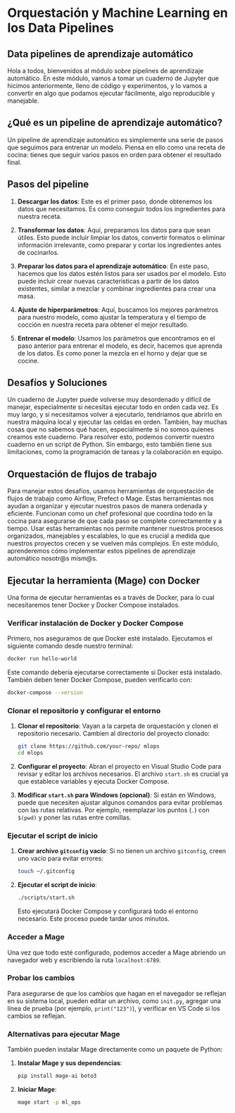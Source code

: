 # Orquestación y Machine Learning en los Data Pipelines

## Data pipelines de aprendizaje automático

Hola a todos, bienvenidos al módulo sobre pipelines de aprendizaje automático. En este módulo, vamos a tomar un cuaderno de Jupyter que hicimos anteriormente, lleno de código y experimentos, y lo vamos a convertir en algo que podamos ejecutar fácilmente, algo reproducible y manejable.

## ¿Qué es un pipeline de aprendizaje automático?

Un pipeline de aprendizaje automático es simplemente una serie de pasos que seguimos para entrenar un modelo. Piensa en ello como una receta de cocina: tienes que seguir varios pasos en orden para obtener el resultado final.

## Pasos del pipeline

1. **Descargar los datos**: Este es el primer paso, donde obtenemos los datos que necesitamos. Es como conseguir todos los ingredientes para nuestra receta.

2. **Transformar los datos**: Aquí, preparamos los datos para que sean útiles. Esto puede incluir limpiar los datos, convertir formatos o eliminar información irrelevante, como preparar y cortar los ingredientes antes de cocinarlos.

3. **Preparar los datos para el aprendizaje automático**: En este paso, hacemos que los datos estén listos para ser usados por el modelo. Esto puede incluir crear nuevas características a partir de los datos existentes, similar a mezclar y combinar ingredientes para crear una masa.

4. **Ajuste de hiperparámetros**: Aquí, buscamos los mejores parámetros para nuestro modelo, como ajustar la temperatura y el tiempo de cocción en nuestra receta para obtener el mejor resultado.

5. **Entrenar el modelo**: Usamos los parámetros que encontramos en el paso anterior para entrenar el modelo, es decir, hacemos que aprenda de los datos. Es como poner la mezcla en el horno y dejar que se cocine.

## Desafíos y Soluciones

Un cuaderno de Jupyter puede volverse muy desordenado y difícil de manejar, especialmente si necesitas ejecutar todo en orden cada vez. Es muy largo, y si necesitamos volver a ejecutarlo, tendríamos que abrirlo en nuestra máquina local y ejecutar las celdas en orden. También, hay muchas cosas que no sabemos qué hacen, especialmente si no somos quienes creamos este cuaderno. Para resolver esto, podemos convertir nuestro cuaderno en un script de Python. Sin embargo, esto también tiene sus limitaciones, como la programación de tareas y la colaboración en equipo.

## Orquestación de flujos de trabajo

Para manejar estos desafíos, usamos herramientas de orquestación de flujos de trabajo como Airflow, Prefect o Mage. Estas herramientas nos ayudan a organizar y ejecutar nuestros pasos de manera ordenada y eficiente. Funcionan como un chef profesional que coordina todo en la cocina para asegurarse de que cada paso se complete correctamente y a tiempo. Usar estas herramientas nos permite mantener nuestros procesos organizados, manejables y escalables, lo que es crucial a medida que nuestros proyectos crecen y se vuelven más complejos. En este módulo, aprenderemos cómo implementar estos pipelines de aprendizaje automático nosotr@s mism@s.

## Ejecutar la herramienta (Mage) con Docker

Una forma de ejecutar herramientas es a través de Docker, para lo cual necesitaremos tener Docker y Docker Compose instalados. 

### Verificar instalación de Docker y Docker Compose

Primero, nos aseguramos de que Docker esté instalado. Ejecutamos el siguiente comando desde nuestro terminal:
```bash
docker run hello-world
```
Este comando debería ejecutarse correctamente si Docker está instalado. También deben tener Docker Compose, pueden verificarlo con:
```bash
docker-compose --version
```

### Clonar el repositorio y configurar el entorno

1. **Clonar el repositorio**: Vayan a la carpeta de orquestación y clonen el repositorio necesario. Cambien al directorio del proyecto clonado:
   ```bash
   git clone https://github.com/your-repo/ mlops
   cd mlops
   ```

2. **Configurar el proyecto**: Abran el proyecto en Visual Studio Code para revisar y editar los archivos necesarios. El archivo `start.sh` es crucial ya que establece variables y ejecuta Docker Compose.

3. **Modificar `start.sh` para Windows (opcional)**: Si están en Windows, puede que necesiten ajustar algunos comandos para evitar problemas con las rutas relativas. Por ejemplo, reemplazar los puntos (`.`) con `$(pwd)` y poner las rutas entre comillas.

### Ejecutar el script de inicio

1. **Crear archivo `gitconfig` vacío**: Si no tienen un archivo `gitconfig`, creen uno vacío para evitar errores:
   ```bash
   touch ~/.gitconfig
   ```

2. **Ejecutar el script de inicio**:
   ```bash
   ./scripts/start.sh
   ```
   Esto ejecutará Docker Compose y configurará todo el entorno necesario. Este proceso puede tardar unos minutos.

### Acceder a Mage

Una vez que todo esté configurado, podemos acceder a Mage abriendo un navegador web y escribiendo la ruta `localhost:6789`. 

### Probar los cambios

Para asegurarse de que los cambios que hagan en el navegador se reflejan en su sistema local, pueden editar un archivo, como `init.py`, agregar una línea de prueba (por ejemplo, `print("123")`), y verificar en VS Code si los cambios se reflejan.

### Alternativas para ejecutar Mage

También pueden instalar Mage directamente como un paquete de Python:

1. **Instalar Mage y sus dependencias**:
   ```bash
   pip install mage-ai boto3
   ```

2. **Iniciar Mage**:
   ```bash
   mage start -p ml_ops
   ```
